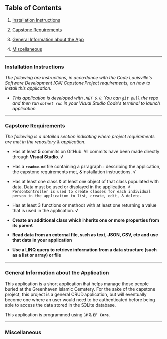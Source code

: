 ## Table of Contents

1. [Installation Instructions](#id-section1)

2. [Capstone Requirements](#id-section2)

3. [General Information about the App](#id-section3)

4. [Miscellaneous](#id-section4)

  

<hr>

  

<div  id='id-section1'/>

  

### Installation Instructions

*The following are instructions, in accordance with the Code Louisville's Software Development [C#] Capstone Project requirements, on how to install this application.*

* *This application is developed with `.NET 6.0`. You can `git pull` the repo and then run `dotnet run` in your Visual Studio Code's terminal to launch application.*

<hr>

  

<div  id='id-section2'/>

  

### Capstone Requirements

*The following is a detailed section indicating where project requirements are met in the repository & application.*

* Has at least **5** commits on GitHub. All commits have been made directly through **Visual Studio**. &radic;

* Has a **`readme.md`** file containing a paragraph+ describing the application, the capstone requirements met, & installation instructions. &radic;

* Has at least one class & at least one object of that class populated with data. Data must be used or displayed in the application. &radic;
`PersonController is used to create classes for each individual person in the application to list, create, edit, & delete.`

* Has at least 3 functions or methods with at least one returning a value that is used in the application. &radic;

* **Create an additional class which inherits one or more properties from its parent**

* **Read data from an external file, such as text, JSON, CSV, etc and use that data in your application**

* **Use a LINQ query to retrieve information from a data structure (such as a list or array) or file**

<hr>

<div  id='id-section3'/>

  

### General Information about the Application

This application is a short application that helps manage those people buried at the Greenhaven Islamic Cemetery. For the sake of the capstone project, this project is a general CRUD application, but will eventually become one where an user 
would need to be authenticated before being able to access the data stored in the SQLite database.

This application is programmed using **`C#`** & **`EF Core`**.

<hr>

<div  id='id-section4'/>

  

### Miscellaneous